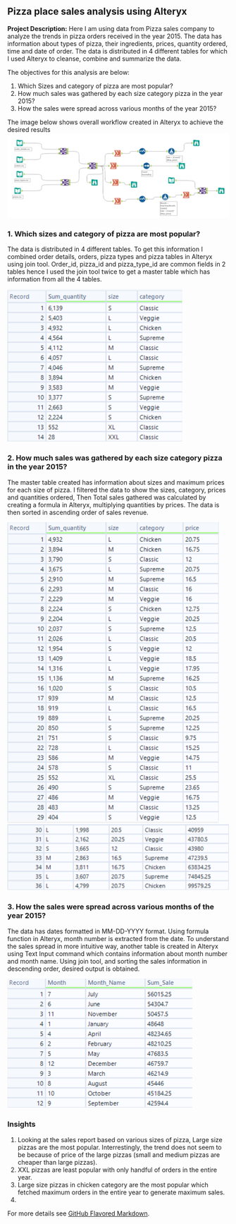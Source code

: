 ## Pizza place sales analysis using Alteryx

**Project Description:** 
Here I am using data from Pizza sales company to analyze the trends in pizza orders received in the year 2015. 
The data has information about types of pizza, their ingredients, prices, quantity ordered, time and date of order. The data is distributed in 4 different tables 
for which I used Alteryx to cleanse, combine and summarize the data.

The objectives for this analysis are below:
1. Which Sizes and category of pizza are most popular?
2. How much sales was gathered by each size category pizza in the year 2015?
3. How the sales were spread across various months of the year 2015? 

The image below shows overall workflow created in Alteryx to achieve the desired results
<img src="images/Screenshot 2023-01-31 170602.png"/>

### 1. Which sizes and category of pizza are most popular?

The data is distributed in 4 different tables. To get this information I combined order details, orders, pizza types and pizza tables in Alteryx using join tool.
Order_id, pizza_id and pizza_type_id are common fields in 2 tables hence I used the join tool twice to get a master table which has information from all the 4 tables.

<img src="images/Screenshot 2023-02-01 152550.png"/>

### 2. How much sales was gathered by each size category pizza in the year 2015?

The master table created has information about sizes and maximum prices for each size of pizza. I filtered the data to show the sizes, category, prices and quantities ordered, Then Total sales gathered was calculated by creating a formula in Alteryx, multiplying quantities by prices. The data is then sorted in ascending order of sales revenue. 

<img src="images/Screenshot 2023-02-01 154150.png"/>
<img src="images/Screenshot 2023-02-01 150440.png"/>

### 3. How the sales were spread across various months of the year 2015?

The data has dates formatted in MM-DD-YYYY format. Using formula function in Alteryx, month number is extracted from the date. To understand the sales spread in more intuitive way, another table is created in Alteryx using Text Input command which contains information about month number and month name. Using join tool, and sorting the sales information in descending order, desired output is obtained.

<img src="images/Screenshot 2023-02-01 094104.png"/>

### Insights
1. Looking at the sales report based on various sizes of pizza, Large size pizzas are the most popular. Interrestingly, the trend does not seem to be because of price of the large pizzas (small and medium pizzas are cheaper than large pizzas). 
2. XXL pizzas are least popular with only handful of orders in the entire year.
3. Large size pizzas in chicken category are the most popular which fetched maximum orders in the entire year to generate maximum sales.
4.  


For more details see [GitHub Flavored Markdown](https://guides.github.com/features/mastering-markdown/).
